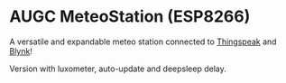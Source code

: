 # AUGC MeteoStation (ESP8266)
A versatile and expandable meteo station connected to [Thingspeak](https://thingspeak.com/) and [Blynk](https://blynk.io/)!

Version with luxometer, auto-update and deepsleep delay.
